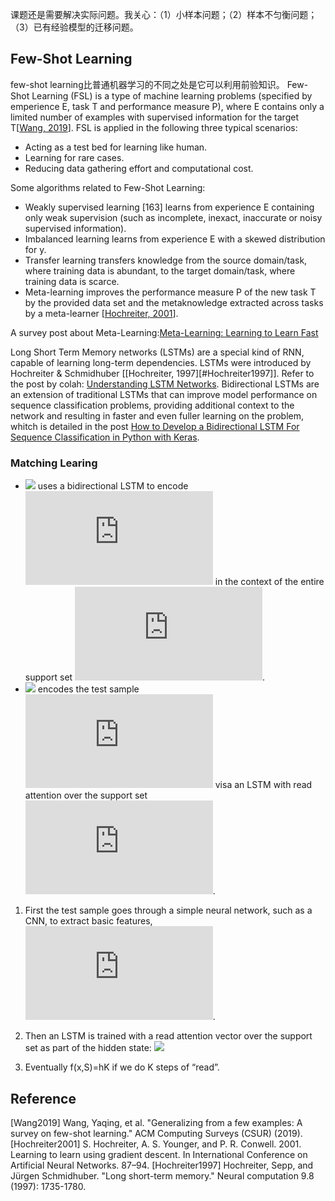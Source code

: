 

课题还是需要解决实际问题。我关心：（1）小样本问题；（2）样本不匀衡问题；（3）已有经验模型的迁移问题。

## Few-Shot Learning
few-shot learning比普通机器学习的不同之处是它可以利用前验知识。
Few-Shot Learning (FSL) is a type of machine learning problems (specified by emperience E, task T and performance measure P), where E contains only a limited number of examples with supervised information for the target T[[Wang, 2019](#Wang2019)].
FSL is applied in the following three typical scenarios:
- Acting as a test bed for learning like human. 
- Learning for rare cases. 
- Reducing data gathering effort and computational cost. 

Some algorithms related to Few-Shot Learning:
- Weakly supervised learning [163] learns from experience E containing only weak supervision (such as incomplete, inexact, inaccurate or noisy supervised information). 
- Imbalanced learning learns from experience E with a skewed distribution for y. 
- Transfer learning transfers knowledge from the source domain/task, where training data is abundant, to the target domain/task, where training data is scarce. 
-  Meta-learning improves the performance measure P of the new task T by the provided data set and the metaknowledge extracted across tasks by a meta-learner [[Hochreiter, 2001](#Hochreiter2001)].

A survey post about Meta-Learning:[Meta-Learning: Learning to Learn Fast](https://lilianweng.github.io/lil-log/2018/11/30/meta-learning.html)

Long Short Term Memory networks (LSTMs) are a special kind of RNN, capable of learning long-term dependencies. LSTMs were introduced by Hochreiter & Schmidhuber [[Hochreiter, 1997][#Hochreiter1997]]. Refer to the post by colah: [Understanding LSTM Networks](https://colah.github.io/posts/2015-08-Understanding-LSTMs/). Bidirectional LSTMs are an extension of traditional LSTMs that can improve model performance on sequence classification problems, providing additional context to the network and resulting in faster and even fuller learning on the problem, whitch is detailed in the post [How to Develop a Bidirectional LSTM For Sequence Classification in Python with Keras](https://machinelearningmastery.com/develop-bidirectional-lstm-sequence-classification-python-keras/#:~:text=Last%20Updated%20on%20January%208,LSTMs%20on%20the%20input%20sequence.).

### Matching Learing
- ![](http://latex.codecogs.com/gif.latex?g_\\theta(x_i,S)) uses a bidirectional LSTM to encode ![](http://latex.codecogs.com/gif.latex?x_i) in the context of the entire support set ![](http://latex.codecogs.com/gif.latex?S).
- ![](http://latex.codecogs.com/gif.latex?f_\\theta(x,S)) encodes the test sample ![](http://latex.codecogs.com/gif.latex?x) visa an LSTM with read attention over the support set ![](http://latex.codecogs.com/gif.latex?S).

1. First the test sample goes through a simple neural network, such as a CNN, to extract basic features, ![](http://latex.codecogs.com/gif.latex?f'(x)).

2. Then an LSTM is trained with a read attention vector over the support set as part of the hidden state:
![](https://latex.codecogs.com/gif.latex?\begin{aligned}\\hat{\mathbf{h}}_t,\mathbf{c}_t&=\\text{LSTM}(f'(\mathbf{x}),[\mathbf{h}_{t-1},\mathbf{r}_{t-1}],\mathbf{c}_{t-1})\\\\\mathbf{h}_t&=\\hat{\mathbf{h}}_t+f'(\mathbf{x})\\\\\mathbf{r}_{t-1}&=\sum_{i=1}^ka(\mathbf{h}_{t-1},g(\mathbf{x}_i))g(\mathbf{x}_i)\\\\a(\mathbf{h}_{t-1},g(\mathbf{x}_i))&=\\text{softmax}(\mathbf{h}_{t-1}^{\\top}g(\mathbf{x}_i))=\frac{\exp(\mathbf{h}_{t-1}^{\\top}g(\mathbf{x}_i))}{\sum_{j=1}^k\exp(\mathbf{h}_{t-1}^{\\top}g(\mathbf{x}_{\\top}))}\end{aligned})

3. Eventually f(x,S)=hK if we do K steps of “read”.

## Reference
<span id="Wang2019">[Wang2019] Wang, Yaqing, et al. "Generalizing from a few examples: A survey on few-shot learning." ACM Computing Surveys (CSUR) (2019).</span>
<span id="Hochreiter2001">[Hochreiter2001] S. Hochreiter, A. S. Younger, and P. R. Conwell. 2001. Learning to learn using gradient descent. In International Conference on Artificial Neural Networks. 87–94.</span>
<span id="Hochreiter1997">[Hochreiter1997] Hochreiter, Sepp, and Jürgen Schmidhuber. "Long short-term memory." Neural computation 9.8 (1997): 1735-1780.</span>






















